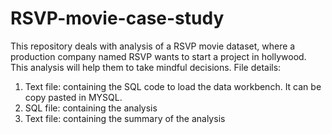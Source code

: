 # RSVP-movie-case-study

This repository deals with analysis of a RSVP movie dataset, where a production company named RSVP wants to start a project in hollywood. This analysis will help them to take mindful decisions. 
File details:
<ol>
  <li> Text file: containing the SQL code to load the data workbench. It can be copy pasted in MYSQL. </li>
  <li> SQL file: containing the analysis </li>
  <li> Text file: containing the summary of the analysis</li>
  </ol>
